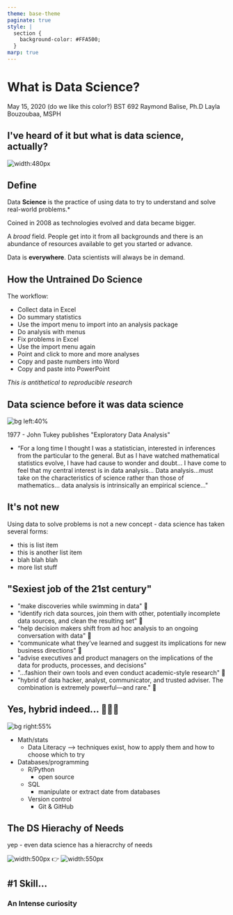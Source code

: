 ```yaml
---
theme: base-theme
paginate: true
style: |
  section {
    background-color: #FFA500;
  }
marp: true
---
```


<!-- headingDivider: 2 -->
# What is Data Science?

May 15, 2020 (do we like this color?)
BST 692
Raymond Balise, Ph.D
Layla Bouzoubaa, MSPH

## I've heard of it but what is data science, actually?

![width:480px](https://media.giphy.com/media/3o6MbkdaghdE6tgWNG/giphy.gif)

## Define

Data **Science** is the practice of using data to try to understand and solve real-world problems.*  

Coined in 2008 as technologies evolved and data became bigger.

A *broad* field. People get into it from all backgrounds and there is an abundance of resources available to get you started or advance.  

Data is **everywhere**. Data scientists will always be in demand.

<!-- _footer: Build a Career in Data Science, 2019 --->

## How the Untrained Do Science

The workflow:  

- Collect data in Excel
- Do summary statistics
- Use the import menu to import into an analysis package
- Do analysis with menus
- Fix problems in Excel
- Use the import menu again
- Point and click to more and more analyses
- Copy and paste numbers into Word
- Copy and paste into PowerPoint

*This is antithetical to reproducible research*

## Data science before it was data science

![bg left:40%](images/tukey.jpg)

1977 - John Tukey publishes "Exploratory Data Analysis"

- “For a long time I thought I was a statistician, interested in inferences from the particular to the general. But as I have watched mathematical statistics evolve, I have had cause to wonder and doubt… I have come to feel that my central interest is in data analysis… Data analysis...must take on the characteristics of science rather than those of mathematics… data analysis is intrinsically an empirical science…"

## It's not new

Using data to solve problems is not a new concept - data science has taken several forms:

- this is list item
- this is another list item
- blah blah blah
- more list stuff

## "Sexiest job of the 21st century"

- "make discoveries while swimming in data" :money_with_wings: 
- "identify rich data sources, join them with other, potentially incomplete data sources, and clean the resulting set" :money_with_wings: 
- "help decision makers shift from ad hoc analysis to an ongoing conversation with data" :money_with_wings:
- "communicate what they’ve learned and suggest its implications for new business directions" :money_with_wings:
- "advise executives and product managers on the implications of the data for products, processes, and decisions"
- "...fashion their own tools and even conduct academic-style research" :money_with_wings:
- "hybrid of data hacker, analyst, communicator, and trusted adviser. The combination is extremely powerful—and rare." :money_with_wings:

<!-- _footer: Harvard Business Review, 2012 --->

## Yes, hybrid indeed... 🦸🏼‍♀️

![bg right:55%](images/skills.png)

- Math/stats
  - Data Literacy --> techniques exist, how to apply them and how to choose which to try
- Databases/programming
  - R/Python
    - open source
  - SQL
    - manipulate or extract date from databases
  - Version control
    - Git & GitHub

## The DS Hierachy of Needs

yep - even data science has a hieracrchy of needs 


![width:500px](images/maslow-5.jpg)  👉  ![width:550px](images/ds_hon.png) 


## #1 Skill...

### An Intense curiosity
